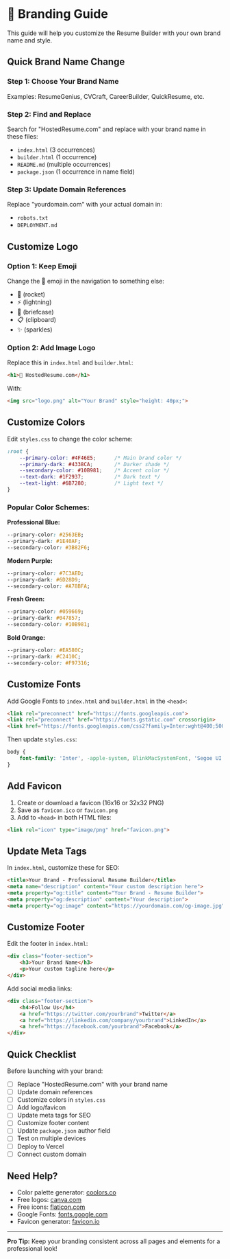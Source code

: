 # 🎨 Branding Guide

This guide will help you customize the Resume Builder with your own brand name and style.

## Quick Brand Name Change

### Step 1: Choose Your Brand Name
Examples: ResumeGenius, CVCraft, CareerBuilder, QuickResume, etc.

### Step 2: Find and Replace
Search for "HostedResume.com" and replace with your brand name in these files:
- `index.html` (3 occurrences)
- `builder.html` (1 occurrence)
- `README.md` (multiple occurrences)
- `package.json` (1 occurrence in name field)

### Step 3: Update Domain References
Replace "yourdomain.com" with your actual domain in:
- `robots.txt`
- `DEPLOYMENT.md`

## Customize Logo

### Option 1: Keep Emoji
Change the 📄 emoji in the navigation to something else:
- 🚀 (rocket)
- ⚡ (lightning)
- 💼 (briefcase)
- 📋 (clipboard)
- ✨ (sparkles)

### Option 2: Add Image Logo
Replace this in `index.html` and `builder.html`:
```html
<h1>📄 HostedResume.com</h1>
```

With:
```html
<img src="logo.png" alt="Your Brand" style="height: 40px;">
```

## Customize Colors

Edit `styles.css` to change the color scheme:

```css
:root {
    --primary-color: #4F46E5;      /* Main brand color */
    --primary-dark: #4338CA;       /* Darker shade */
    --secondary-color: #10B981;    /* Accent color */
    --text-dark: #1F2937;          /* Dark text */
    --text-light: #6B7280;         /* Light text */
}
```

### Popular Color Schemes:

**Professional Blue:**
```css
--primary-color: #2563EB;
--primary-dark: #1E40AF;
--secondary-color: #3B82F6;
```

**Modern Purple:**
```css
--primary-color: #7C3AED;
--primary-dark: #6D28D9;
--secondary-color: #A78BFA;
```

**Fresh Green:**
```css
--primary-color: #059669;
--primary-dark: #047857;
--secondary-color: #10B981;
```

**Bold Orange:**
```css
--primary-color: #EA580C;
--primary-dark: #C2410C;
--secondary-color: #F97316;
```

## Customize Fonts

Add Google Fonts to `index.html` and `builder.html` in the `<head>`:

```html
<link rel="preconnect" href="https://fonts.googleapis.com">
<link rel="preconnect" href="https://fonts.gstatic.com" crossorigin>
<link href="https://fonts.googleapis.com/css2?family=Inter:wght@400;500;600;700&display=swap" rel="stylesheet">
```

Then update `styles.css`:
```css
body {
    font-family: 'Inter', -apple-system, BlinkMacSystemFont, 'Segoe UI', sans-serif;
}
```

## Add Favicon

1. Create or download a favicon (16x16 or 32x32 PNG)
2. Save as `favicon.ico` or `favicon.png`
3. Add to `<head>` in both HTML files:

```html
<link rel="icon" type="image/png" href="favicon.png">
```

## Update Meta Tags

In `index.html`, customize these for SEO:

```html
<title>Your Brand - Professional Resume Builder</title>
<meta name="description" content="Your custom description here">
<meta property="og:title" content="Your Brand - Resume Builder">
<meta property="og:description" content="Your description">
<meta property="og:image" content="https://yourdomain.com/og-image.jpg">
```

## Customize Footer

Edit the footer in `index.html`:

```html
<div class="footer-section">
    <h3>Your Brand Name</h3>
    <p>Your custom tagline here</p>
</div>
```

Add social media links:
```html
<div class="footer-section">
    <h4>Follow Us</h4>
    <a href="https://twitter.com/yourbrand">Twitter</a>
    <a href="https://linkedin.com/company/yourbrand">LinkedIn</a>
    <a href="https://facebook.com/yourbrand">Facebook</a>
</div>
```

## Quick Checklist

Before launching with your brand:

- [ ] Replace "HostedResume.com" with your brand name
- [ ] Update domain references
- [ ] Customize colors in `styles.css`
- [ ] Add logo/favicon
- [ ] Update meta tags for SEO
- [ ] Customize footer content
- [ ] Update `package.json` author field
- [ ] Test on multiple devices
- [ ] Deploy to Vercel
- [ ] Connect custom domain

## Need Help?

- Color palette generator: [coolors.co](https://coolors.co)
- Free logos: [canva.com](https://canva.com)
- Free icons: [flaticon.com](https://flaticon.com)
- Google Fonts: [fonts.google.com](https://fonts.google.com)
- Favicon generator: [favicon.io](https://favicon.io)

---

**Pro Tip:** Keep your branding consistent across all pages and elements for a professional look!
